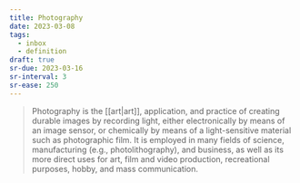 ```yaml
---
title: Photography
date: 2023-03-08
tags:
  - inbox
  - definition
draft: true
sr-due: 2023-03-16
sr-interval: 3
sr-ease: 250
---
```


> Photography is the [[art|art]], application, and practice of
> creating durable images by recording light, either electronically by means of
> an image sensor, or chemically by means of a light-sensitive material such as
> photographic film. It is employed in many fields of science, manufacturing
> (e.g., photolithography), and business, as well as its more direct uses for
> art, film and video production, recreational purposes, hobby, and mass
> communication.

